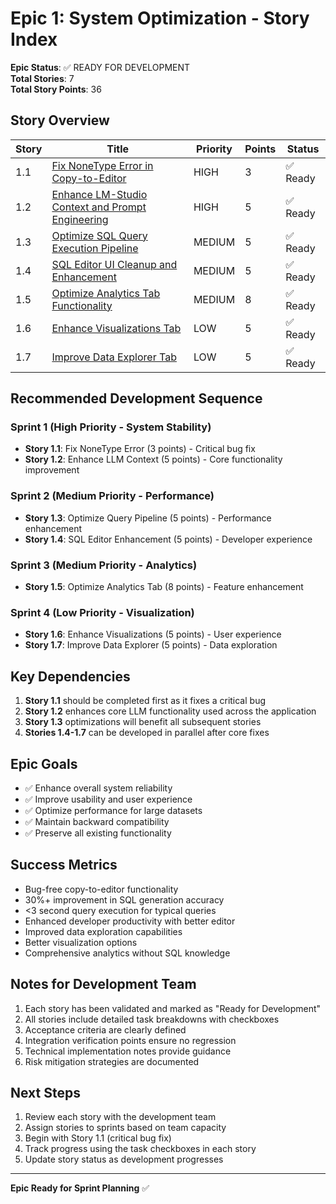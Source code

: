 # Epic 1: System Optimization - Story Index

**Epic Status**: ✅ READY FOR DEVELOPMENT  
**Total Stories**: 7  
**Total Story Points**: 36  

## Story Overview

| Story | Title | Priority | Points | Status |
|-------|-------|----------|--------|---------|
| 1.1 | [Fix NoneType Error in Copy-to-Editor](./story-1.1-fix-copy-editor-error.md) | HIGH | 3 | ✅ Ready |
| 1.2 | [Enhance LM-Studio Context and Prompt Engineering](./story-1.2-enhance-llm-context.md) | HIGH | 5 | ✅ Ready |
| 1.3 | [Optimize SQL Query Execution Pipeline](./story-1.3-optimize-query-pipeline.md) | MEDIUM | 5 | ✅ Ready |
| 1.4 | [SQL Editor UI Cleanup and Enhancement](./story-1.4-sql-editor-enhancement.md) | MEDIUM | 5 | ✅ Ready |
| 1.5 | [Optimize Analytics Tab Functionality](./story-1.5-optimize-analytics-tab.md) | MEDIUM | 8 | ✅ Ready |
| 1.6 | [Enhance Visualizations Tab](./story-1.6-enhance-visualizations.md) | LOW | 5 | ✅ Ready |
| 1.7 | [Improve Data Explorer Tab](./story-1.7-improve-data-explorer.md) | LOW | 5 | ✅ Ready |

## Recommended Development Sequence

### Sprint 1 (High Priority - System Stability)
- **Story 1.1**: Fix NoneType Error (3 points) - Critical bug fix
- **Story 1.2**: Enhance LLM Context (5 points) - Core functionality improvement

### Sprint 2 (Medium Priority - Performance)
- **Story 1.3**: Optimize Query Pipeline (5 points) - Performance enhancement
- **Story 1.4**: SQL Editor Enhancement (5 points) - Developer experience

### Sprint 3 (Medium Priority - Analytics)
- **Story 1.5**: Optimize Analytics Tab (8 points) - Feature enhancement

### Sprint 4 (Low Priority - Visualization)
- **Story 1.6**: Enhance Visualizations (5 points) - User experience
- **Story 1.7**: Improve Data Explorer (5 points) - Data exploration

## Key Dependencies

1. **Story 1.1** should be completed first as it fixes a critical bug
2. **Story 1.2** enhances core LLM functionality used across the application
3. **Story 1.3** optimizations will benefit all subsequent stories
4. **Stories 1.4-1.7** can be developed in parallel after core fixes

## Epic Goals

- ✅ Enhance overall system reliability
- ✅ Improve usability and user experience
- ✅ Optimize performance for large datasets
- ✅ Maintain backward compatibility
- ✅ Preserve all existing functionality

## Success Metrics

- Bug-free copy-to-editor functionality
- 30%+ improvement in SQL generation accuracy
- <3 second query execution for typical queries
- Enhanced developer productivity with better editor
- Improved data exploration capabilities
- Better visualization options
- Comprehensive analytics without SQL knowledge

## Notes for Development Team

1. Each story has been validated and marked as "Ready for Development"
2. All stories include detailed task breakdowns with checkboxes
3. Acceptance criteria are clearly defined
4. Integration verification points ensure no regression
5. Technical implementation notes provide guidance
6. Risk mitigation strategies are documented

## Next Steps

1. Review each story with the development team
2. Assign stories to sprints based on team capacity
3. Begin with Story 1.1 (critical bug fix)
4. Track progress using the task checkboxes in each story
5. Update story status as development progresses

---
**Epic Ready for Sprint Planning** ✅
